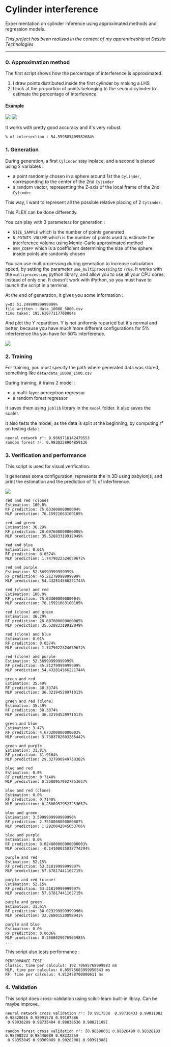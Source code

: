 # Cylinder interference

Experimentation on cylinder inference using approximated methods and regression models.

*This project has been realized in the context of my apprenticeship at Dessia Technologies*
***

### 0. Approximation method

The first script shows how the percentage of interference is approximated.

1. I draw points distributed inside the first cylinder by making a LHS
2. I look at the proportion of points belonging to the second cylinder to estimate the percentage of interference.

#### Example

![](img/approximation_volume.png)
![](img/approximation_points.png)

It works with pretty good accuracy and it's very robust.

`% of intersection : 54.559505409582684%`


### 1. Generation

During generation, a first `Cylinder` stay inplace, and a second is placed using 2 variables :
- a point randomly chosen in a sphere around 1st the `Cylinder`, corresponding to the center of the 2nd `Cylinder`
- a random vector, representing the Z-axis of the local frame of the 2nd `Cylinder`

This way, I want to represent all the possible relative placing of 2 `Cylinder`.

This PLEX can be done differently.


You can play with 3 parameters for generation :
- `SIZE_SAMPLE` which is the number of points generated
- `N_POINTS_VOLUME` which is the number of points used to estimate the interference volume using Monte-Carlo approximated method
- `GEN_COEFF` which is a coefficient determining the size of the sphere inside points are randomly chosen

You can use multiprocessing during generation to increase calculation speed, by setting the parameter `use_multiprocessing` to `True`.
It works with the `multiprocessing` python library, and allow you to use all your CPU cores, instead of only one.
It doesn't work with iPython, so you must have to launch the script in a terminal.

At the end of generation, it gives you some information :
```
y=0: 51.24999999999999%
file written : data_10000_5000.csv
time taken: 195.63077117700004s
```

And plot the Y repartition. 
Y is not uniformly reparted but it's normal and better, because you have much more different configurations for 5% interference tha you have for 50% interference.

![](img/data_10000_5000.png)


### 2. Training

For training, you must specify the path where generated data was stored, something like `data/data_10000_1500.csv`

During training, it trains 2 model : 
- a multi-layer perceptron regressor
- a random forest regressor

It saves them using `joblib` library in the `model` folder. It also saves the scaler.

It also tests the model, as the data is split at the beginning, by computing r² on testing data :
```
neural network r²: 0.9869716142479553
random forest r²: 0.9830258904859136
```

### 3. Verification and performance

This script is used for visual verification.

It generates some configuration, represents the in 3D using babylonjs, and print the estimation and the prediction of % of interference.

![](img/verification.png)

```
red and red (clone)
Estimation: 100.0%
RF prediction: 75.63300000000004%
MLP prediction: 76.15921063100105%

red and green
Estimation: 36.29%
RF prediction: 28.607600000000005%
MLP prediction: 35.52883319912049%

red and blue
Estimation: 0.01%
RF prediction: 0.0574%
MLP prediction: 1.7479022324659672%

red and purple
Estimation: 52.56999999999999%
RF prediction: 45.21279999999999%
MLP prediction: 54.432814566221744%

red (clone) and red
Estimation: 100.0%
RF prediction: 75.63300000000004%
MLP prediction: 76.15921063100105%

red (clone) and green
Estimation: 36.29%
RF prediction: 28.607600000000005%
MLP prediction: 35.52883319912049%

red (clone) and blue
Estimation: 0.01%
RF prediction: 0.0574%
MLP prediction: 1.7479022324659672%

red (clone) and purple
Estimation: 52.56999999999999%
RF prediction: 45.21279999999999%
MLP prediction: 54.432814566221744%

green and red
Estimation: 35.49%
RF prediction: 38.3374%
MLP prediction: 36.32194520971013%

green and red (clone)
Estimation: 35.49%
RF prediction: 38.3374%
MLP prediction: 36.32194520971013%

green and blue
Estimation: 3.47%
RF prediction: 4.673200000000003%
MLP prediction: 3.7383702603285442%

green and purple
Estimation: 31.81%
RF prediction: 31.9164%
MLP prediction: 29.327990949738382%

blue and red
Estimation: 0.0%
RF prediction: 0.7148%
MLP prediction: 0.25809579527253657%

blue and red (clone)
Estimation: 0.0%
RF prediction: 0.7148%
MLP prediction: 0.25809579527253657%

blue and green
Estimation: 3.5999999999999996%
RF prediction: 2.7558000000000007%
MLP prediction: 1.2820042045653706%

blue and purple
Estimation: 0.0%
RF prediction: 0.024800000000000003%
MLP prediction: -0.14100035037774294%

purple and red
Estimation: 52.15%
RF prediction: 53.31819999999997%
MLP prediction: 57.67817441102715%

purple and red (clone)
Estimation: 52.15%
RF prediction: 53.31819999999997%
MLP prediction: 57.67817441102715%

purple and green
Estimation: 31.61%
RF prediction: 30.023199999999996%
MLP prediction: 32.26801520098941%

purple and blue
Estimation: 0.0%
RF prediction: 0.0636%
MLP prediction: 0.3568029676963985%
...
```
This script also tests performance :

```
PERFORMANCE TEST
Classic, time per calculus: 192.70695768999983 ms
MLP, time per calculus: 0.05575683999950343 ms
RF, time per calculus: 4.812478700000611 ms
```

### 4. Validation

This script does cross-validation using scikit-learn built-in libray. Can be maybe improve.
```
neural network cross validation r²: [0.9917538  0.98716433 0.99011082 0.98828016 0.98991578 0.99107386
 0.99038289 0.98735404 0.98838636 0.98821109]
 
random forest cross validation r²: [0.98398031 0.98328499 0.98328183 0.98390223 0.98440689 0.98332359
 0.98353045 0.98369089 0.98282001 0.98391388]
```
